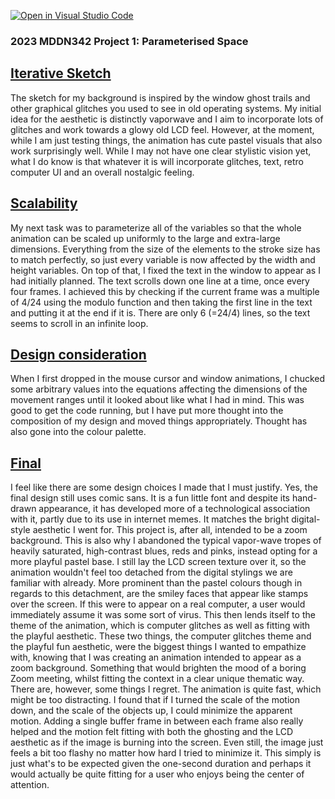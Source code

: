 [![Open in Visual Studio Code](https://classroom.github.com/assets/open-in-vscode-c66648af7eb3fe8bc4f294546bfd86ef473780cde1dea487d3c4ff354943c9ae.svg)](https://classroom.github.com/online_ide?assignment_repo_id=10300782&assignment_repo_type=AssignmentRepo)
### 2023 MDDN342 Project 1: Parameterised Space
## [Iterative Sketch](https://github.com/23-MDDN342/project-1-parameterised-space-RussellNathan/commit/d91de8c391109a3b9363b3e4cfca5be6c31ca274)
The sketch for my background is inspired by the window ghost trails and other graphical glitches you used to see in old operating systems.
My initial idea for the aesthetic is distinctly vaporwave and I aim to incorporate lots of glitches and work towards a glowy old LCD feel. However, at the moment, while I am just testing things, the animation has cute pastel visuals that also work surprisingly well.
While I may not have one clear stylistic vision yet, what I do know is that whatever it is will incorporate glitches, text, retro computer UI and an overall nostalgic feeling.
## [Scalability](https://github.com/23-MDDN342/project-1-parameterised-space-RussellNathan/commit/a57ca8946754bdd65ba25dd5708767341f499681)
My next task was to parameterize all of the variables so that the whole animation can be scaled up uniformly to the large and extra-large dimensions. Everything from the size of the elements to the stroke size has to match perfectly, so just every variable is now affected by the width and height variables. On top of that, I fixed the text in the window to appear as I had initially planned. The text scrolls down one line at a time, once every four frames. I achieved this by checking if the current frame was a multiple of 4/24 using the modulo function and then taking the first line in the text and putting it at the end if it is. There are only 6 (=24/4) lines, so the text seems to scroll in an infinite loop.
## [Design consideration](https://github.com/23-MDDN342/project-1-parameterised-space-RussellNathan/commit/90c23abd5c8c289d8bc2e223efd83a7c75122650)
When I first dropped in the mouse cursor and window animations, I chucked some arbitrary values into the equations affecting the dimensions of the movement ranges until it looked about like what I had in mind. This was good to get the code running, but I have put more thought into the composition of my design and moved things appropriately. Thought has also gone into the colour palette.
## [Final](https://github.com/23-MDDN342/project-1-parameterised-space-RussellNathan/)
I feel like there are some design choices I made that I must justify. Yes, the final design still uses comic sans. It is a fun little font and despite its hand-drawn appearance, it has developed more of a technological association with it, partly due to its use in internet memes. It matches the bright digital-style aesthetic I went for. This project is, after all, intended to be a zoom background. This is also why I abandoned the typical vapor-wave tropes of heavily saturated, high-contrast blues, reds and pinks, instead opting for a more playful pastel base. I still lay the LCD screen texture over it, so the animation wouldn't feel too detached from the digital stylings we are familiar with already. More prominent than the pastel colours though in regards to this detachment, are the smiley faces that appear like stamps over the screen. If this were to appear on a real computer, a user would immediately assume it was some sort of virus. This then lends itself to the theme of the animation, which is computer glitches as well as fitting with the playful aesthetic.
These two things, the computer glitches theme and the playful fun aesthetic, were the biggest things I wanted to empathize with, knowing that I was creating an animation intended to appear as a zoom background. Something that would brighten the mood of a boring Zoom meeting, whilst fitting the context in a clear unique thematic way. There are, however, some things I regret. The animation is quite fast, which might be too distracting. I found that if I turned the scale of the motion down, and the scale of the objects up, I could minimize the apparent motion. Adding a single buffer frame in between each frame also really helped and the motion felt fitting with both the ghosting and the LCD aesthetic as if the image is burning into the screen. Even still, the image just feels a bit too flashy no matter how hard I tried to minimize it. This simply is just what's to be expected given the one-second duration and perhaps it would actually be quite fitting for a user who enjoys being the center of attention.